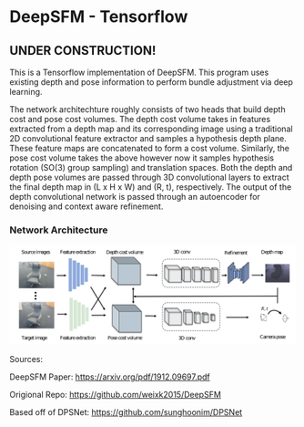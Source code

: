 # DeepSFM - Tensorflow

## UNDER CONSTRUCTION!

This is a Tensorflow implementation of DeepSFM. This program uses existing depth and pose information to perform bundle adjustment via deep learning.

The network architechture roughly consists of two heads that build depth cost and pose cost volumes. The depth cost volume takes in features extracted from a depth map and its corresponding image using a traditional 2D convolutional feature extractor and samples a hypothesis depth plane. These feature maps are concatenated to form a cost volume. Similarly, the pose cost volume takes the above however now it samples hypothesis rotation (SO(3) group sampling) and translation spaces. Both the depth and depth pose volumes are passed through 3D convolutional layers to extract the final depth map in (L x H x W) and (R, t), respectively. The output of the depth convolutional network is passed through an autoencoder for denoising and context aware refinement.

### Network Architecture

![network architecture](https://github.com/patel-nisarg/DeepSFM-TensorFlow/blob/main/imgs/deepsfm_architecture.png)

Sources:

DeepSFM Paper:
https://arxiv.org/pdf/1912.09697.pdf

Origional Repo:
https://github.com/weixk2015/DeepSFM

Based off of DPSNet:
https://github.com/sunghoonim/DPSNet

